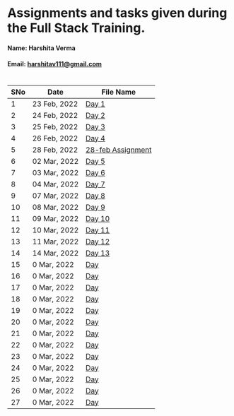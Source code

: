 # Assignments and tasks given during the Full Stack Training.

#### Name: Harshita Verma
#### Email: harshitav111@gmail.com

#

| SNo | Date | File Name |
| ------------- | ------------- | ------------- |
| 1 | 23 Feb, 2022 | [Day 1](https://github.com/ineffable23/fullstack-training/tree/main/Day%201) |
| 2 | 24 Feb, 2022 | [Day 2](https://github.com/ineffable23/fullstack-training/tree/main/Day%202) |
| 3 | 25 Feb, 2022 | [Day 3](https://github.com/ineffable23/fullstack-training/tree/main/Day%203) |
| 4 | 26 Feb, 2022 | [Day 4](https://github.com/ineffable23/fullstack-training/tree/main/Day%204) |
| 5 | 28 Feb, 2022 | [28-feb Assignment](https://github.com/ineffable23/fullstack-training/tree/main/28-feb%20Assignment) |
| 6 | 02 Mar, 2022 | [Day 5](https://github.com/ineffable23/fullstack-training/tree/main/Day%205%20CSS3-RWD-ANIMATION) |
| 7 | 03 Mar, 2022 | [Day 6](https://github.com/ineffable23/fullstack-training/tree/main/Day%206) |
| 8 | 04 Mar, 2022 | [Day 7](https://github.com/ineffable23/fullstack-training/tree/main/Day%207) |
| 9 | 07 Mar, 2022 | [Day 8](https://github.com/ineffable23/fullstack-training/tree/main/Day%208) |
| 10 | 08 Mar, 2022 | [Day 9](https://github.com/ineffable23/fullstack-training/tree/main/Day%209) |
| 11 | 09 Mar, 2022 | [Day 10](https://github.com/ineffable23/fullstack-training/tree/main/Day%2010) |
| 12 | 10 Mar, 2022 | [Day 11](https://github.com/ineffable23/fullstack-training/tree/main/Day%2011) |
| 13 | 11 Mar, 2022 | [Day 12](https://github.com/ineffable23/fullstack-training/tree/main/Day-12) |
| 14 | 14 Mar, 2022 | [Day 13]() |
| 15 | 0 Mar, 2022 | [Day ]() |
| 16 | 0 Mar, 2022 | [Day ]() |
| 17 | 0 Mar, 2022 | [Day ]() |
| 18 | 0 Mar, 2022 | [Day ]() |
| 19 | 0 Mar, 2022 | [Day ]() |
| 20 | 0 Mar, 2022 | [Day ]() |
| 21 | 0 Mar, 2022 | [Day ]() |
| 22 | 0 Mar, 2022 | [Day ]() |
| 23 | 0 Mar, 2022 | [Day ]() |
| 24 | 0 Mar, 2022 | [Day ]() |
| 25 | 0 Mar, 2022 | [Day ]() |
| 26 | 0 Mar, 2022 | [Day ]() |
| 27 | 0 Mar, 2022 | [Day ]() |
 
